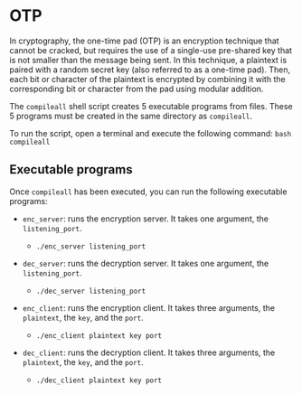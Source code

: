 # OTP
In cryptography, the one-time pad (OTP) is an encryption technique that cannot be cracked, but requires the use of a single-use pre-shared key that is not smaller than the message being sent. In this technique, a plaintext is paired with a random secret key (also referred to as a one-time pad). Then, each bit or character of the plaintext is encrypted by combining it with the corresponding bit or character from the pad using modular addition.

The `compileall` shell script creates 5 executable programs from files. These 5 programs must be created in the same directory as `compileall`.

To run the script, open a terminal and execute the following command:
```bash compileall```


## Executable programs
Once `compileall` has been executed, you can run the following executable programs:

- `enc_server`: runs the encryption server. It takes one argument, the `listening_port`.
  - ```./enc_server listening_port```

- `dec_server`: runs the decryption server. It takes one argument, the `listening_port`.
  - ```./dec_server listening_port```

- `enc_client`: runs the encryption client. It takes three arguments, the `plaintext`, the `key`, and the `port`.
  - ```./enc_client plaintext key port```

- `dec_client`: runs the decryption client. It takes three arguments, the `plaintext`, the `key`, and the `port`.
  - ```./dec_client plaintext key port```
